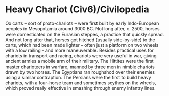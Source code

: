 # Heavy Chariot (Civ6)/Civilopedia

Ox carts – sort of proto-chariots – were first built by early Indo-European peoples in Mesopotamia around 3000 BC. Not long after, c. 2500, horses were domesticated on the Eurasian steppes, a practice that quickly spread. And not long after that, horses got hitched (usually side-by-side) to the carts, which had been made lighter – often just a platform on two wheels with a low railing – and more maneuverable. Besides practical uses for chariots in transport and racing, chariots were very useful in war, giving ancient armies a mobile arm of their military. The Hittites were the first master charioteers in warfare, manned by three men in nimble chariots drawn by two horses. The Egyptians ran roughshod over their enemies using a similar contraption. The Persians were the first to build heavy chariots, with a four-horse team and sometimes scythes on the wheels, which proved really effective in smashing through enemy infantry lines.